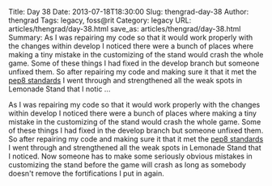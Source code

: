 Title: Day 38
Date: 2013-07-18T18:30:00
Slug: thengrad-day-38
Author: thengrad
Tags: legacy, foss@rit
Category: legacy
URL: articles/thengrad/day-38.html
save_as: articles/thengrad/day-38.html
Summary: As I was repairing my code so that it would work properly with the changes within develop I noticed there were a bunch of places where making a tiny mistake in the customizing of the stand would crash the whole game. Some of these things I had fixed in the develop branch but someone unfixed them. So after repairing my code and making sure it that it met the [pep8 standards](http://www.python.org/dev/peps/pep-0008/) I went through and strengthened all the weak spots in Lemonade Stand that I notic ... 

As I was repairing my code so that it would work properly with the changes
within develop I noticed there were a bunch of places where making a tiny
mistake in the customizing of the stand would crash the whole game. Some of
these things I had fixed in the develop branch but someone unfixed them. So
after repairing my code and making sure it that it met the [pep8
standards](http://www.python.org/dev/peps/pep-0008/) I went through and
strengthened all the weak spots in Lemonade Stand that I noticed. Now someone
has to make some seriously obvious mistakes in customizing the stand before
the game will crash as long as somebody doesn't remove the fortifications I
put in again.

